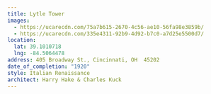 ```yaml
---
title: Lytle Tower
images:
  - https://ucarecdn.com/75a7b615-2670-4c56-ae10-56fa98e3859b/
  - https://ucarecdn.com/335e4311-92b9-4d92-b7c0-a7d25e5500d7/
location:
  lat: 39.1010718
  lng: -84.5064478
address: 405 Broadway St., Cincinnati, OH  45202
date_of_completion: "1920"
style: Italian Renaissance
architect: Harry Hake & Charles Kuck
---
```

